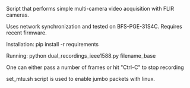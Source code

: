 
Script that performs simple multi-camera video acquisition with FLIR cameras. 

Uses network synchronization and tested on BFS-PGE-31S4C. Requires recent firmware.

Installation:
pip install -r requirements

Running:
python dual_recordings_ieee1588.py filename_base

One can either pass a number of frames or hit "Ctrl-C" to stop recording

set_mtu.sh script is used to enable jumbo packets with linux.
